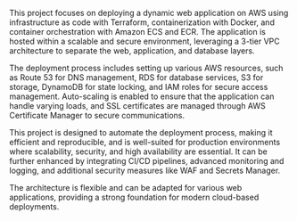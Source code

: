 This project focuses on deploying a dynamic web application on AWS using infrastructure as code with Terraform, containerization with Docker, and container orchestration with Amazon ECS and ECR. The application is hosted within a scalable and secure environment, leveraging a 3-tier VPC architecture to separate the web, application, and database layers.

The deployment process includes setting up various AWS resources, such as Route 53 for DNS management, RDS for database services, S3 for storage, DynamoDB for state locking, and IAM roles for secure access management. Auto-scaling is enabled to ensure that the application can handle varying loads, and SSL certificates are managed through AWS Certificate Manager to secure communications.

This project is designed to automate the deployment process, making it efficient and reproducible, and is well-suited for production environments where scalability, security, and high availability are essential. It can be further enhanced by integrating CI/CD pipelines, advanced monitoring and logging, and additional security measures like WAF and Secrets Manager.

The architecture is flexible and can be adapted for various web applications, providing a strong foundation for modern cloud-based deployments.